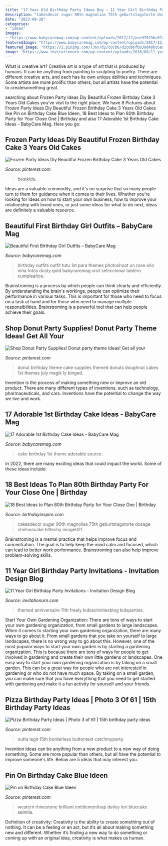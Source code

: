 ```yaml
---
title: "17 Year Old Birthday Party Ideas Boy ~ 11 Year Girl Birthday Party Invitations"
description: "Cakesdecor sugar 90th magnolias 75th geburtstagstorte dosage chelseacake hittechy image021"
date: "2023-09-28"
categories:
- "ideas"
images:
- "https://www.babycaremag.com/wp-content/uploads/2017/12/eee97023bc07a1430d91676c3b540a68.jpg"
featuredImage: "https://www.babycaremag.com/wp-content/uploads/2017/12/eee97023bc07a1430d91676c3b540a68.jpg"
featured_image: "https://i.pinimg.com/736x/d2/c0/b6/d2c0b6fb839d48bc6aafc3af1e24620c.jpg"
image: "https://www.invitationurn.com/wp-content/uploads/2016/08/11_year_old_boy_birthday_party_invitations.jpg"
---
```



What is creative art?
Creative art is a type of art that is produced by humans. It can be anything from painting to sculpting to poetry. There are different creative arts, and each has its own unique abilities and techniques. Some artists are more prolific than others, but all artists have the potential to createsomething great.

	

		
searching about Frozen Party Ideas Diy Beautiful Frozen Birthday Cake 3 Years Old Cakes you've visit to the right place. We have 8 Pictures about Frozen Party Ideas Diy Beautiful Frozen Birthday Cake 3 Years Old Cakes like Pin on Birthday Cake Blue Ideen, 18 Best Ideas to Plan 80th Birthday Party for Your Close One | Birthday and also 17 Adorable 1st Birthday Cake Ideas - BabyCare Mag. Here you go:
		
    
## Frozen Party Ideas Diy Beautiful Frozen Birthday Cake 3 Years Old Cakes

<img loading=lazy src="https://i.pinimg.com/736x/f9/29/3b/f9293b53332740704aea63328974bd42.jpg" onerror="this.onerror=null;this.src='https://tse1.mm.bing.net/th?id=OIP.Q6xkMsG8u5Ak2Sj7Dl5OTAHaJ3&amp;pid=15.1';" alt="Frozen Party Ideas Diy Beautiful Frozen Birthday Cake 3 Years Old Cakes">

_Source: pinterest.com_

>bestkids. 

	

Ideas are a valuable commodity, and it's no surprise that so many people turn to them for guidance when it comes to their lives. Whether you're looking for ideas on how to start your own business, how to improve your relationship with loved ones, or just some ideas for what to do next, ideas are definitely a valuable resource.

    
## Beautiful First Birthday Girl Outfits – BabyCare Mag

<img loading=lazy src="https://www.babycaremag.com/wp-content/uploads/2018/01/First-Birthday-Baby-Girl-Outfit-4.jpg" onerror="this.onerror=null;this.src='https://tse1.mm.bing.net/th?id=OIP.STi6hx3MULrn7YLdm48plwHaLF&amp;pid=15.1';" alt="Beautiful First Birthday Girl Outfits – BabyCare Mag">

_Source: babycaremag.com_

>birthday outfits outfit tutu 1st para themes photoshoot un rose año niña fotos dusty gold babycaremag visit seleccionar tablero cumpleaños. 

	

Brainstroming is a process by which people can think clearly and efficiently. By understanding the brain's workings, people can optimize their performance in various tasks. This is important for those who need to focus on a task at hand and for those who need to manage multiple responsibilities. Brainstroming is a powerful tool that can help people achieve their goals.

    
## Shop Donut Party Supplies! Donut Party Theme Ideas! Get All Your

<img loading=lazy src="https://i.pinimg.com/736x/d2/c0/b6/d2c0b6fb839d48bc6aafc3af1e24620c.jpg" onerror="this.onerror=null;this.src='https://tse3.mm.bing.net/th?id=OIP.uwdH8v3gvr6nT7L8_gmgTQHaLG&amp;pid=15.1';" alt="Shop Donut Party Supplies! Donut party theme Ideas! Get all your">

_Source: pinterest.com_

>donut birthday theme cake supplies themed donuts doughnut cakes 1st themes july magik ly binged. 

	

Invention is the process of making something new or improve an old product. There are many different types of inventions, such as technology, pharmaceuticals, and cars. Inventions have the potential to change the way we live and work.

    
## 17 Adorable 1st Birthday Cake Ideas - BabyCare Mag

<img loading=lazy src="https://www.babycaremag.com/wp-content/uploads/2017/12/eee97023bc07a1430d91676c3b540a68.jpg" onerror="this.onerror=null;this.src='https://tse3.mm.bing.net/th?id=OIP.njFA4kU1x9OqZsmiC4BZPQHaLE&amp;pid=15.1';" alt="17 Adorable 1st Birthday Cake Ideas - BabyCare Mag">

_Source: babycaremag.com_

>cake birthday 1st theme adorable source. 

	

In 2022, there are many exciting ideas that could impact the world. Some of these ideas include: 

    
## 18 Best Ideas To Plan 80th Birthday Party For Your Close One | Birthday

<img loading=lazy src="https://birthdayinspire.com/wp-content/uploads/2016/05/clip_image021-3.jpg" onerror="this.onerror=null;this.src='https://tse1.mm.bing.net/th?id=OIP.S4_KW7JZZfcE_EnYk3uPWgHaK0&amp;pid=15.1';" alt="18 Best Ideas to Plan 80th Birthday Party for Your Close One | Birthday">

_Source: birthdayinspire.com_

>cakesdecor sugar 90th magnolias 75th geburtstagstorte dosage chelseacake hittechy image021. 

	

Brainstroming is a mental practice that helps improve focus and concentration. The goal is to help keep the mind calm and focused, which can lead to better work performance. Brainstroming can also help improve problem-solving skills.

    
## 11 Year Girl Birthday Party Invitations - Invitation Design Blog

<img loading=lazy src="https://www.invitationurn.com/wp-content/uploads/2016/08/11_year_old_boy_birthday_party_invitations.jpg" onerror="this.onerror=null;this.src='https://tse1.mm.bing.net/th?id=OIP.1zG8rPND1Qgtrn29yBMePAHaKX&amp;pid=15.1';" alt="11 Year Girl Birthday Party Invitations - Invitation Design Blog">

_Source: invitationurn.com_

>themed anniversaire 11th freely kidsactivitiesblog kidsparties. 

	

Start Your Own Gardening Organization: There are tons of ways to start your own gardening organization, from small gardens to large landscapes.
When it comes to starting your own gardening organization, there are many ways to go about it. From small gardens that you take on yourself to large landscapes, there is no wrong way to go about this. However, one of the most popular ways to start your own garden is by starting a gardening organization. This is because there are tons of ways for people to get involved in gardening and create their own little gardens or landscapes.
One easy way to start your own gardening organization is by taking on a small garden. This can be a great way for people who are not interested in gardening or who do not have much space. By taking on a small garden, you can make sure that you have everything that you need to get started with gardening and make it a fun activity for yourself and your friends.

    
## Pizza Birthday Party Ideas | Photo 3 Of 61 | 15th Birthday Party Ideas

<img loading=lazy src="https://i.pinimg.com/736x/6c/fb/e2/6cfbe277dd342274fbb287bcedd5557d--th-birthday-boys-birthday-ideas.jpg" onerror="this.onerror=null;this.src='https://tse4.mm.bing.net/th?id=OIP.Q3YvU1WRqkDoqoe85N8ZcgHaLG&amp;pid=15.1';" alt="Pizza Birthday Party Ideas | Photo 3 of 61 | 15th birthday party ideas">

_Source: pinterest.com_

>outta legit 15th borderless buttontext catchmyparty. 

	

Invention ideas can be anything from a new product to a new way of doing something. Some are more popular than others, but all have the potential to improve someone's life. Below are 5 ideas that may interest you.

    
## Pin On Birthday Cake Blue Ideen

<img loading=lazy src="https://i.pinimg.com/736x/54/f9/19/54f919b7b1a70d5d45d4cf05f2a64889.jpg" onerror="this.onerror=null;this.src='https://tse2.mm.bing.net/th?id=OIP.ARUYo1lOAP1pcKlNjX6FUwHaLH&amp;pid=15.1';" alt="Pin on Birthday Cake Blue Ideen">

_Source: pinterest.com_

>western rhinestone brilliant entitlementtrap dailey lori bluecake selmila. 

	

Definition of creativity:
Creativity is the ability to create something out of nothing. It can be a feeling or an act, but it’s all about making something new and different. Whether it’s finding a new way to do something or coming up with an original idea, creativity is what makes us human.

